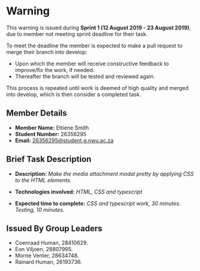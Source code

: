 # Warning

This warning is issued during **Sprint 1 (12 August 2019 - 23 August 2019)**, due to member not meeting sprint deadline for their task.

To meet the deadline the member is expected to make a pull request to merge their branch into develop:

* Upon which the member will receive constructive feedback to improve/fix the work, if needed.
* Thereafter the branch will be tested and reviewed again.

This process is repeated until work is deemed of high quality and merged into develop, which is then consider a completed task.

## Member Details

* **Member Name:** Ettiene Smith
* **Student Number:** 26356295 
* **Email:** 26356295@student.g.nwu.ac.za

## Brief Task Description

* **Description:** _Make the media attachment modal pretty by applying CSS to the HTML elements._

* **Technologies involved:** _HTML, CSS and typescript_

* **Expected time to complete:** _CSS and typescript work, 30 minutes. Testing, 10 minutes._

## Issued By Group Leaders

* Coenraad Human, 28410629.
* Eon Viljoen, 28807995.
* Morne Venter, 28634748.
* Rainard Human, 26193736.
